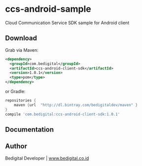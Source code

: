# ccs-android-sample
Cloud Communication Service SDK sample for Android client

## Download

Grab via Maven:
```xml
<dependency>
  <groupId>com.bedigital</groupId>
  <artifactId>ccs-android-client-sdk</artifactId>
  <version>1.0.1</version>
  <type>pom</type>
</dependency>
```
or Gradle:
```groovy
repositories {
    maven {url  "http://dl.bintray.com/bedigitaldev/maven" }
}
compile 'com.bedigital:ccs-android-client-sdk:1.0.1'
```

## Documentation

## Author

Bedigital Developer | www.bedigital.co.id
